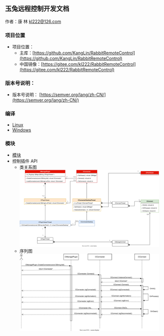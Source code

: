 
## 玉兔远程控制开发文档

作者：康 林 <kl222@126.com>

### 项目位置

- 项目位置：
  - 主库：[https://github.com/KangLin/RabbitRemoteControl](https://github.com/KangLin/RabbitRemoteControl)
  - 中国镜像：[https://gitee.com/kl222/RabbitRemoteControl](https://gitee.com/kl222/RabbitRemoteControl)

### 版本号说明：

- 版本号说明： [https://semver.org/lang/zh-CN/](https://semver.org/lang/zh-CN/)

### 编译

- [Linux](../Compile/Linux_zh_CN.md)
- [Windows](../Compile/Windows_zh_CN.md)

### 模块

- [模块](modules.html)
- 控制插件 API
  + 类关系图  
    ![ViewerPluginAPI](../Image/PluginViewerAPI.svg)
  + 序列图  
    ![Sequence diagram](../Image/PluginViewerSequenceDiagram.svg)
